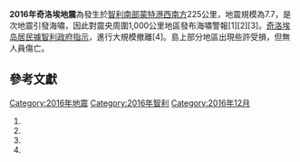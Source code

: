 **2016年奇洛埃地震**為發生於[智利南部](../Page/智利.md "wikilink")[蒙特港西南方](../Page/蒙特港.md "wikilink")225公里，地震規模為7.7，是次地震引發海嘯，因此對震央周圍1,000公里地區發布海嘯警報\[1\]\[2\]\[3\]。[奇洛埃岛居民據智利政府指示](https://zh.wikipedia.org/wiki/奇洛埃岛 "wikilink")，進行大規模撤離\[4\]。島上部分地區出現些許受損，但無人員傷亡。

## 參考文獻

[Category:2016年地震](https://zh.wikipedia.org/wiki/Category:2016年地震 "wikilink")
[Category:2016年智利](https://zh.wikipedia.org/wiki/Category:2016年智利 "wikilink")
[Category:2016年12月](https://zh.wikipedia.org/wiki/Category:2016年12月 "wikilink")

1.

2.
3.

4.